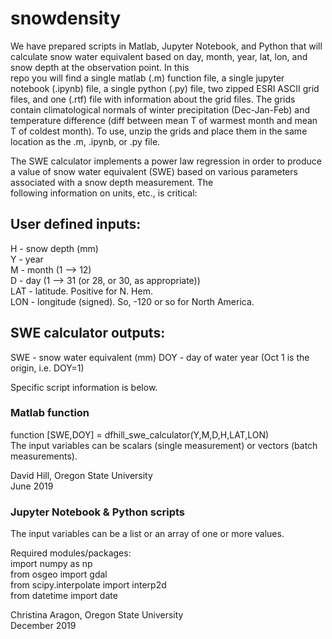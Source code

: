 # snowdensity

We have prepared scripts in Matlab, Jupyter Notebook, and Python that will calculate snow water 
equivalent based on day, month, year, lat, lon, and snow depth at the observation point. In this   
repo you will find a single matlab (.m) function file, a single jupyter notebook (.ipynb) file, 
a single python (.py) file, two zipped ESRI ASCII grid files, and one (.rtf) file with information 
about the grid files. The grids contain climatological normals of winter precipitation (Dec-Jan-Feb) 
and temperature difference (diff between mean T of warmest month and mean T of coldest month). 
To use, unzip the grids and place them in the same location as the .m, .ipynb, or .py file. 

The SWE calculator implements a power law regression in order to produce a value of snow water 
equivalent (SWE) based on various parameters associated with a snow depth measurement. The  
following information on units, etc., is critical:

## User defined inputs: 
H - snow depth (mm)  
Y - year  
M - month (1 --> 12)  
D - day (1 --> 31 (or 28, or 30, as appropriate))  
LAT - latitude. Positive for N. Hem.  
LON - longitude (signed). So, -120 or so for North America.  

## SWE calculator outputs:
SWE - snow water equivalent (mm) 
DOY - day of water year (Oct 1 is the origin, i.e. DOY=1)  

Specific script information is below. 


### Matlab function

function [SWE,DOY] = dfhill_swe_calculator(Y,M,D,H,LAT,LON)  
The input variables can be scalars (single measurement) or vectors (batch measurements).

David Hill, Oregon State University   
June 2019

### Jupyter Notebook & Python scripts

The input variables can be a list or an array of one or more values.

Required modules/packages:  
import numpy as np  
from osgeo import gdal  
from scipy.interpolate import interp2d  
from datetime import date 

Christina Aragon, Oregon State University   
December 2019

